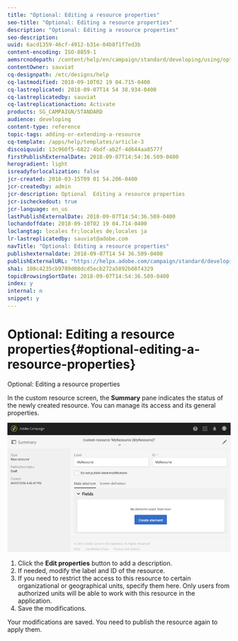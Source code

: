 ```yaml
---
title: "Optional: Editing a resource properties"
seo-title: "Optional: Editing a resource properties"
description: "Optional: Editing a resource properties"
seo-description: 
uuid: 6acd1359-46cf-4912-b31e-04b8f1f7ed3b
content-encoding: ISO-8859-1
aemsrcnodepath: /content/help/en/campaign/standard/developing/using/optional--editing-a-resource-properties
contentOwner: sauviat
cq-designpath: /etc/designs/help
cq-lastmodified: 2018-09-10T02 19 04.715-0400
cq-lastreplicated: 2018-09-07T14 54 38.934-0400
cq-lastreplicatedby: sauviat
cq-lastreplicationaction: Activate
products: SG_CAMPAIGN/STANDARD
audience: developing
content-type: reference
topic-tags: adding-or-extending-a-resource
cq-template: /apps/help/templates/article-3
discoiquuid: 13c960f5-6822-4bdf-ab2f-4d644aa8577f
firstPublishExternalDate: 2018-09-07T14:54:36.509-0400
herogradient: light
isreadyforlocalization: false
jcr-created: 2018-03-15T09 01 54.206-0400
jcr-createdby: admin
jcr-description: Optional  Editing a resource properties
jcr-ischeckedout: true
jcr-language: en_us
lastPublishExternalDate: 2018-09-07T14:54:36.509-0400
lochandoffdate: 2018-09-10T02 19 04.714-0400
loclangtag: locales fr;locales de;locales ja
lr-lastreplicatedby: sauviat@adobe.com
navTitle: "Optional: Editing a resource properties"
publishexternaldate: 2018-09-07T14 54 36.509-0400
publishExternalURL: "https://helpx.adobe.com/campaign/standard/developing/using/optional--editing-a-resource-properties.html"
sha1: 108c4235cb9789d08dcd5ecb272a5892b08f4329
topicBrowsingSortDate: 2018-09-07T14:54:36.509-0400
index: y
internal: n
snippet: y
---
```


# Optional: Editing a resource properties{#optional-editing-a-resource-properties}

Optional: Editing a resource properties

In the custom resource screen, the **Summary** pane indicates the status of the newly created resource. You can manage its access and its general properties.

![](assets/schema_extension_3.png)

1. Click the **Edit properties** button to add a description.
1. If needed, modify the label and ID of the resource.
1. If you need to restrict the access to this resource to certain organizational or geographical units, specify them here. Only users from authorized units will be able to work with this resource in the application.
1. Save the modifications.

Your modifications are saved. You need to publish the resource again to apply them.
